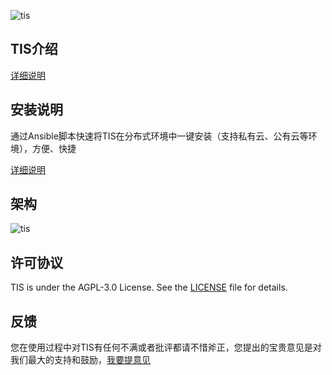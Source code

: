 ![tis](http://tis.pub/img/logo.png)

## TIS介绍

 [详细说明](http://tis.pub/docs/)

## 安装说明

  通过Ansible脚本快速将TIS在分布式环境中一键安装（支持私有云、公有云等环境），方便、快捷
   
  [详细说明](http://tis.pub/docs/install/)

## 架构

![tis](http://tis.pub/img/tis/tis-synoptic.png)

## 许可协议

 TIS is under the AGPL-3.0 License. See the [LICENSE](https://github.com/qlangtech/tis-solr/blob/master/LICENSE) file for details.
 
## 反馈
 
  您在使用过程中对TIS有任何不满或者批评都请不惜斧正，您提出的宝贵意见是对我们最大的支持和鼓励，[我要提意见](https://github.com/qlangtech/tis-solr/issues/new)
